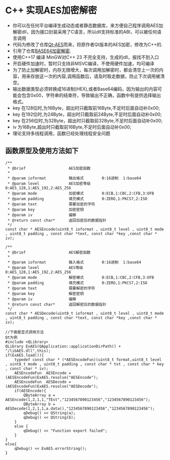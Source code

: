 # C++ 实现AES加密解密
* 你可以在任何平台编译生成动态或者静态数据库，来方便自己程序调用AES加解密dll，因为接口封装采用了C语言，所以dll支持标准的ABI，可以被任何语言调用
* 代码为修改了仓库[Qt-AES](https://github.com/bricke/Qt-AES)而来，将原作者Qt版本的AES加密，修改为C++的.
* 引用了仓库[BASE64加密解密](https://github.com/ReneNyffenegger/cpp-base64).
* 使用C++17 编译 MinGW对C++ 23 不完全支持，生成的dll，报找不到入口
* 开启硬件加速时，暂时只支持非MSVC编译，不使用硬件加速，均可编译
* 为了防止加解密时，内存无限增大，每次调用加解密时，都会清空上一次的内容，用来存放这一次的内容,调用函数后，请及时取走数据，防止下次调用被清空。
* 输出数据类型必须转换成16进制(HEX),或者Base64编码，因为输出的内容可能会包含0x00，字符串的结束符，导致输出不正确，函数中有提供选择输出格式。
* key 在128位时,为16Byte，超出时只截取前16Byte,不足时后面自动补0x00;
* key 在192位时,为24Byte，超出时只截取前24Byte,不足时后面自动补0x00;
* key 在256位时,为32Byte，超出时只截取前32Byte,不足时后面自动补0x00;
* iv  为16Byte,超出时只截取前16Byte,不足时后面自动补0x00;
* 理论支持多线程调用，函数已经处理线程安全问题
## 函数原型及使用方法如下
```
/**
 * @brief                   AES加密函数
 * 
 * @param ioformat          输出格式        0:16进制  1:base64
 * @param level             AES加密等级     0:AES_128,1:AES_192,2:AES_256
 * @param mode              加密模式        0:ECB,1:CBC,2:CFB,3:OFB
 * @param padding           填充模式        0:ZERO,1:PKCS7,2:ISO     
 * @param text              需要加密的字符
 * @param key               加密密钥
 * @param iv                偏移
 * @return const char*      返回加密后的数据指针
 */
const char * AESEncode(uint8_t ioformat , uint8_t level , uint8_t mode , uint8_t padding , const char *text, const char *key ,const char * iv);

/**
 * @brief                   AES解密函数
 * 
 * @param ioformat          输入格式        0:16进制  1:base64
 * @param level             AES等级         0:AES_128,1:AES_192,2:AES_256
 * @param mode              解密模式        0:ECB,1:CBC,2:CFB,3:OFB
 * @param padding           填充模式        0:ZERO,1:PKCS7,2:ISO     
 * @param text              需要解密的字符
 * @param key               解密密钥
 * @param iv                偏移
 * @return const char*      返回解密后的数据指针
 */
const char * AESDecode(uint8_t ioformat , uint8_t level , uint8_t mode , uint8_t padding , const char *text, const char *key ,const char * iv);

//下面是显式调用方法  
Qt为例
#include <QLibrary>  
QLibrary ExAES(QApplication::applicationDirPath() + "/libAES.dll",this);
if(ExAES.load()){
    typedef const char * (*AESEncodeFun)(uint8_t format,uint8_t level , uint8_t mode , uint8_t padding , const char * txt , const char * key , const char * iv);
    AESEncodeFun  AESEncode = (AESEncodeFun)ExAES.resolve("AESEncode");
    AESEncodeFun  AESDecode = (AESEncodeFun)ExAES.resolve("AESDecode");
    if(AESEncode){
        QByteArray a = AESEncode(1,2,1,1,"TEst","1234567890123456","1234567890123456");
        QByteArray b = AESDecode(1,2,1,1,a.data(),"1234567890123456","1234567890123456");
        qDebug() << QString(a);
        qDebug() << QString(b);
    }
    else {
        qDebug() << "Function export failed";
    }
}
else{
    qDebug() << ExAES.errorString();
}

```